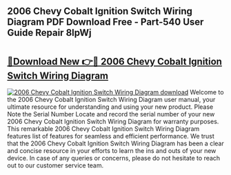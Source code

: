 ## 2006 Chevy Cobalt Ignition Switch Wiring Diagram PDF Download Free - Part-540 User Guide Repair 8lpWj

# <h2><a href="http://dfocrq8.blite.top/?on=2006+Chevy+Cobalt+Ignition+Switch+Wiring+Diagram">🔗Download New 👉🔴 2006 Chevy Cobalt Ignition Switch Wiring Diagram</a></h2>

[![2006 Chevy Cobalt Ignition Switch Wiring Diagram download](https://i.imgur.com/lujVjoI.png)](http://dfocrq8.blite.top/?on=2006+Chevy+Cobalt+Ignition+Switch+Wiring+Diagram)
Welcome to the 2006 Chevy Cobalt Ignition Switch Wiring Diagram user manual, your ultimate resource for understanding and using your new product. Please Note the Serial Number Locate and record the serial number of your new 2006 Chevy Cobalt Ignition Switch Wiring Diagram for warranty purposes. This remarkable 2006 Chevy Cobalt Ignition Switch Wiring Diagram features list of features for seamless and efficient performance. We trust that the 2006 Chevy Cobalt Ignition Switch Wiring Diagram has been a clear and concise resource in your efforts to learn the ins and outs of your new device. In case of any queries or concerns, please do not hesitate to reach out to our customer service team.
